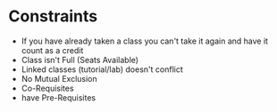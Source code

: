 # Constraints


- If you have already taken a class you can't take it again and have it count as a credit
- Class isn't Full (Seats Available)
- Linked classes (tutorial/lab) doesn't conflict
- No Mutual Exclusion
- Co-Requisites
- have Pre-Requisites